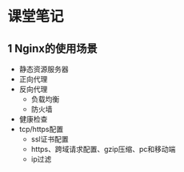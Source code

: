 # 课堂笔记

## 1 Nginx的使用场景

- 静态资源服务器
- 正向代理
- 反向代理
  - 负载均衡
  - 防火墙
- 健康检查
- tcp/https配置
  - ssl证书配置
  - https、跨域请求配置、gzip压缩、pc和移动端
  - ip过滤